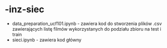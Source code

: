 # -inz-siec

* data_preparation_ucf101.ipynb - zawiera kod do stworzenia plików .csv zawierających listę filmów wykorzystanych do podziału zbioru na test i train
* sieci.ipynb - zawiera kod główny
